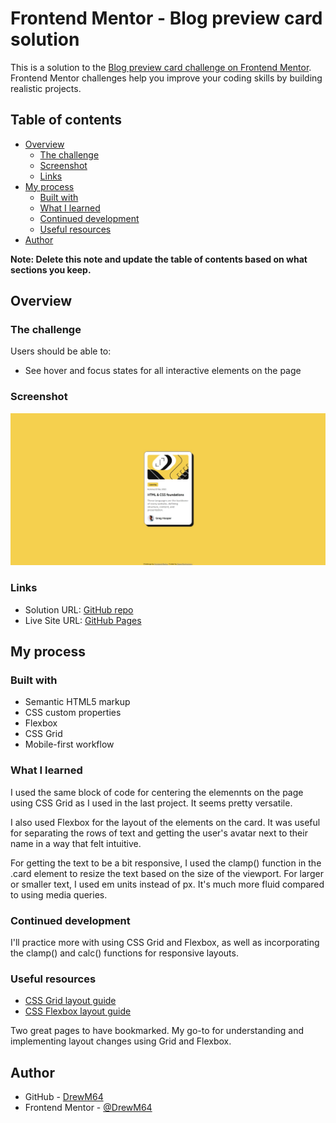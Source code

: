 # Frontend Mentor - Blog preview card solution

This is a solution to the [Blog preview card challenge on Frontend Mentor](https://www.frontendmentor.io/challenges/blog-preview-card-ckPaj01IcS). Frontend Mentor challenges help you improve your coding skills by building realistic projects. 

## Table of contents

- [Overview](#overview)
  - [The challenge](#the-challenge)
  - [Screenshot](#screenshot)
  - [Links](#links)
- [My process](#my-process)
  - [Built with](#built-with)
  - [What I learned](#what-i-learned)
  - [Continued development](#continued-development)
  - [Useful resources](#useful-resources)
- [Author](#author)

**Note: Delete this note and update the table of contents based on what sections you keep.**

## Overview

### The challenge

Users should be able to:

- See hover and focus states for all interactive elements on the page

### Screenshot

![Solution preview for the Blog preview card coding challenge](./assets/images/solution.jpeg)

### Links

- Solution URL: [GitHub repo](https://github.com/DrewM64/blog-preview-card)
- Live Site URL: [GitHub Pages](https://drewm64.github.io/blog-preview-card/)

## My process

### Built with

- Semantic HTML5 markup
- CSS custom properties
- Flexbox
- CSS Grid
- Mobile-first workflow

### What I learned

I used the same block of code for centering the elemennts on the page using CSS Grid as I used in the last project. It seems pretty versatile. 

I also used Flexbox for the layout of the elements on the card. It was useful for separating the rows of text and getting the user's avatar next to their name in a way that felt intuitive.

For getting the text to be a bit responsive, I used the clamp() function in the .card element to resize the text based on the size of the viewport. For larger or smaller text, I used em units instead of px. It's much more fluid compared to using media queries.

### Continued development

I'll practice more with using CSS Grid and Flexbox, as well as incorporating the clamp() and calc() functions for responsive layouts. 

### Useful resources

- [CSS Grid layout guide](https://css-tricks.com/snippets/css/complete-guide-grid/)
- [CSS Flexbox layout guide](https://css-tricks.com/snippets/css/a-guide-to-flexbox/)

Two great pages to have bookmarked. My go-to for understanding and implementing layout changes using Grid and Flexbox.

## Author

- GitHub - [DrewM64](https://github.com/DrewM64)
- Frontend Mentor - [@DrewM64](https://www.frontendmentor.io/profile/DrewM64)
